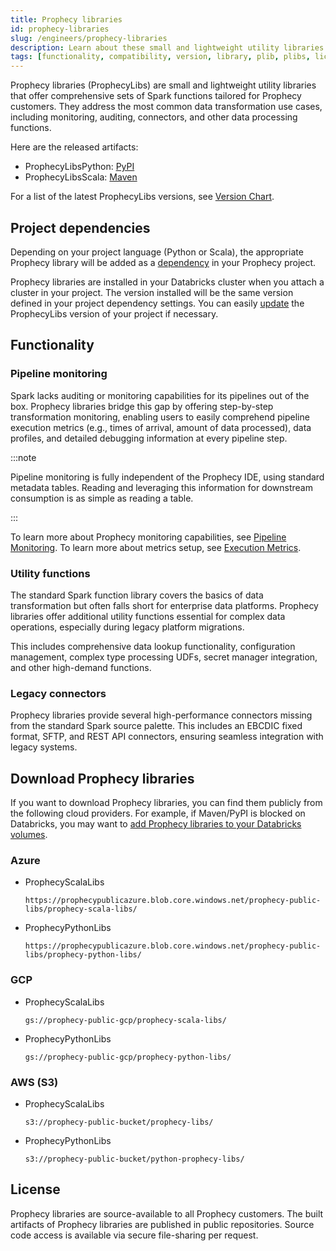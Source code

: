 ```yaml
---
title: Prophecy libraries
id: prophecy-libraries
slug: /engineers/prophecy-libraries
description: Learn about these small and lightweight utility libraries
tags: [functionality, compatibility, version, library, plib, plibs, license]
---
```


Prophecy libraries (ProphecyLibs) are small and lightweight utility libraries that offer comprehensive sets of Spark functions tailored for Prophecy customers. They address the most common data transformation use cases, including monitoring, auditing, connectors, and other data processing functions.

Here are the released artifacts:

- ProphecyLibsPython: [PyPI](https://pypi.org/project/prophecy-libs/)
- ProphecyLibsScala: [Maven](https://mvnrepository.com/artifact/io.prophecy/prophecy-libs)

For a list of the latest ProphecyLibs versions, see [Version Chart](/release_notes/version_chart/version_chart).

## Project dependencies

Depending on your project language (Python or Scala), the appropriate Prophecy library will be added as a [dependency](/engineers/spark-dependencies) in your Prophecy project.

Prophecy libraries are installed in your Databricks cluster when you attach a cluster in your project. The version installed will be the same version defined in your project dependency settings. You can easily [update](/engineers/spark-dependencies#update-dependencies) the ProphecyLibs version of your project if necessary.

## Functionality

### Pipeline monitoring

Spark lacks auditing or monitoring capabilities for its pipelines out of the box. Prophecy libraries bridge this gap by offering step-by-step transformation monitoring, enabling users to easily comprehend pipeline execution metrics (e.g., times of arrival, amount of data processed), data profiles, and detailed debugging information at every pipeline step.

:::note

Pipeline monitoring is fully independent of the Prophecy IDE, using standard metadata tables. Reading and leveraging this information for downstream consumption is as simple as reading a table.

:::

To learn more about Prophecy monitoring capabilities, see [Pipeline Monitoring](/engineers/pipeline-monitoring). To learn more about metrics setup, see [Execution Metrics](/engineers/execution-metrics).

### Utility functions

The standard Spark function library covers the basics of data transformation but often falls short for enterprise data platforms. Prophecy libraries offer additional utility functions essential for complex data operations, especially during legacy platform migrations.

This includes comprehensive data lookup functionality, configuration management, complex type processing UDFs, secret manager integration, and other high-demand functions.

### Legacy connectors

Prophecy libraries provide several high-performance connectors missing from the standard Spark source palette. This includes an EBCDIC fixed format, SFTP, and REST API connectors, ensuring seamless integration with legacy systems.

## Download Prophecy libraries

If you want to download Prophecy libraries, you can find them publicly from the following cloud providers. For example, if Maven/PyPI is blocked on Databricks, you may want to [add Prophecy libraries to your Databricks volumes](/admin/dbx-volumes-plibs).

### Azure

- ProphecyScalaLibs

  `https://prophecypublicazure.blob.core.windows.net/prophecy-public-libs/prophecy-scala-libs/`

- ProphecyPythonLibs

  `https://prophecypublicazure.blob.core.windows.net/prophecy-public-libs/prophecy-python-libs/`

### GCP

- ProphecyScalaLibs

  `gs://prophecy-public-gcp/prophecy-scala-libs/`

- ProphecyPythonLibs

  `gs://prophecy-public-gcp/prophecy-python-libs/`

### AWS (S3)

- ProphecyScalaLibs

  `s3://prophecy-public-bucket/prophecy-libs/`

- ProphecyPythonLibs

  `s3://prophecy-public-bucket/python-prophecy-libs/`

## License

Prophecy libraries are source-available to all Prophecy customers. The built artifacts of Prophecy libraries are published in public repositories. Source code access is available via secure file-sharing per request.
